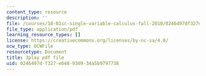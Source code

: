 ```yaml
---
content_type: resource
description: ''
file: /courses/18-01sc-single-variable-calculus-fall-2010/0246497df327e648930934a5b9797738_9YgOmJdom6o.pdf
file_type: application/pdf
learning_resource_types: []
license: https://creativecommons.org/licenses/by-nc-sa/4.0/
ocw_type: OCWFile
resourcetype: Document
title: 3play pdf file
uid: 0246497d-f327-e648-9309-34a5b9797738
---
```

